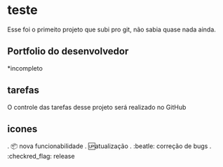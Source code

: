 # teste
Esse foi o primeito projeto que subi pro git, não sabia quase nada ainda. 

## Portfolio do desenvolvedor 
*incompleto

## tarefas 

O controle das tarefas desse projeto será realizado no GitHub

## icones 

. :package: nova funcionabilidade 
. :up:atualização
. :beatle: correção de bugs
. :checkred_flag: release

